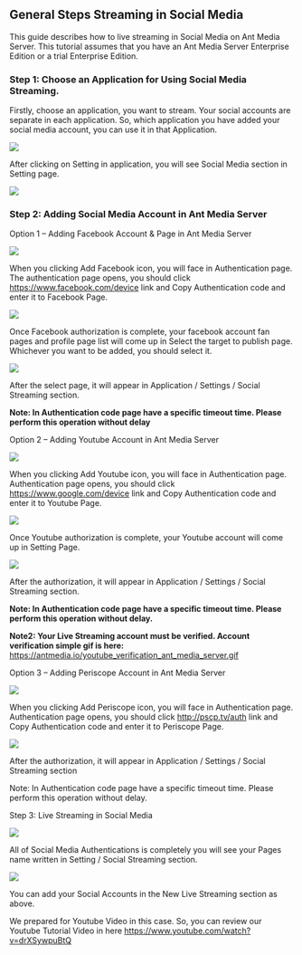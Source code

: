 ## General Steps Streaming in Social Media

This guide describes how to live streaming in Social Media on Ant Media Server. This tutorial assumes that you have an Ant Media Server Enterprise Edition or a trial Enterprise Edition.

### Step 1: Choose an Application for Using Social Media Streaming.

Firstly, choose an application, you want to stream. Your social accounts are separate in each application. So, which application you have added your social media account, you can use it in that Application.

![](images/ant-media-server-application-dashboard.png?raw=true)

After clicking on Setting in application, you will see Social Media section in Setting page.

![](images/ant-media-server-application-social-streaming-setting.png?raw=true)

### Step 2: Adding Social Media Account in Ant Media Server

Option 1 – Adding Facebook Account & Page in Ant Media Server

![](images/ant-media-server-application-facebook-streaming-setting.png?raw=true)

When you clicking Add Facebook icon, you will face in Authentication page. The authentication page opens, you should click https://www.facebook.com/device link and Copy Authentication code and enter it to Facebook Page.

![](images/ant-media-server-application-facebook-authentication.png?raw=true)

Once Facebook authorization is complete, your facebook account fan pages and profile page list will come up in Select the target to publish page. Whichever you want to be added, you should select it.

![](images/ant-media-server-facebook-streaming-page.png?raw=true)

After the select page, it will appear in Application / Settings / Social Streaming section.

**Note: In Authentication code page have a specific timeout time. Please perform this operation without delay**

Option 2 – Adding Youtube Account in Ant Media Server

![](images/ant-media-server-application-youtube-streaming-setting.png?raw=true)

When you clicking Add Youtube icon, you will face in Authentication page. Authentication page opens, you should click https://www.google.com/device link and Copy Authentication code and enter it to Youtube Page.

![](images/ant-media-server-youtube-authentication.png?raw=true)

Once Youtube authorization is complete, your Youtube account will come up in Setting Page.

![](images/ant-media-server-youtube-authenticated.png?raw=true)

After the authorization, it will appear in Application / Settings / Social Streaming section.

**Note: In Authentication code page have a specific timeout time. Please perform this operation without delay.**

**Note2: Your Live Streaming account must be verified. Account verification simple gif is here:** https://antmedia.io/youtube_verification_ant_media_server.gif

Option 3 – Adding Periscope Account in Ant Media Server

![](images/ant-media-server-periscope-streaming-authentication.png?raw=true)

When you clicking Add Periscope icon, you will face in Authentication page. Authentication page opens, you should click http://pscp.tv/auth link and Copy Authentication code and enter it to Periscope Page.

![](images/ant-media-server-periscope-authenticated.png?raw=true)

After the authorization, it will appear in Application / Settings / Social Streaming section

Note: In Authentication code page have a specific timeout time. Please perform this operation without delay.

Step 3: Live Streaming in Social Media

![](images/ant-media-server-application-social-streaming.png?raw=true)

All of Social Media Authentications is completely you will see your Pages name written in Setting / Social Streaming section.


![](images/ant-media-server-live-stream-social-media.png?raw=true)

You can add your Social Accounts in the New Live Streaming section as above.

We prepared for Youtube Video in this case. So, you can review our Youtube Tutorial Video in here https://www.youtube.com/watch?v=drXSywpuBtQ